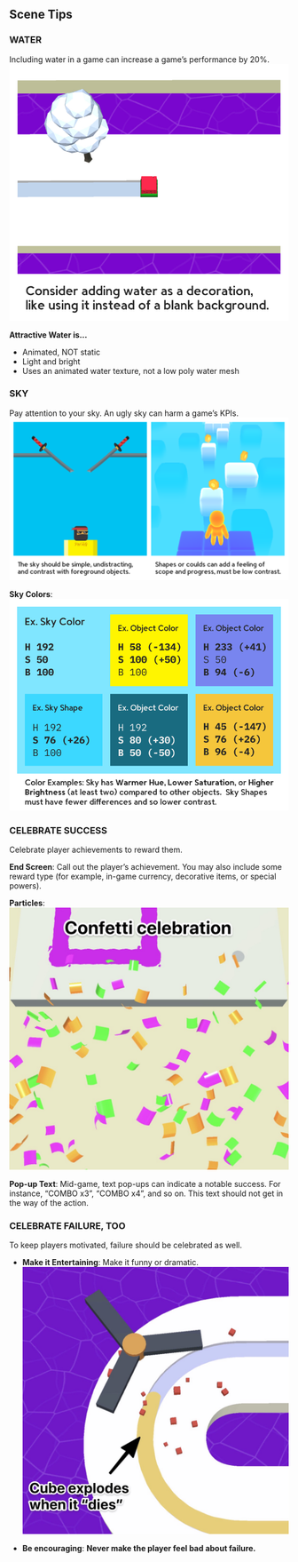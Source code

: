 ## Scene Tips

### WATER

Including water in a game can increase a game’s performance by 20%.
![](_attachments/add_water.png)

**Attractive Water is…**

- Animated, NOT static
- Light and bright
- Uses an animated water texture, not a low poly water mesh

### SKY

Pay attention to your sky. An ugly sky can harm a game’s KPIs.
![](_attachments/sky.png)

**Sky Colors**:
![](_attachments/sky_colors.png)

### CELEBRATE SUCCESS

Celebrate player achievements to reward them.

**End Screen**: Call out the player’s achievement. 
You may also include some reward type (for example, in-game currency, decorative items, or special powers).

**Particles**:
![](_attachments/particles.jpg)

**Pop-up Text**: Mid-game, text pop-ups can indicate a notable success. 
For instance, “COMBO x3”, “COMBO x4”, and so on. 
This text should not get in the way of the action.

### CELEBRATE FAILURE, TOO

To keep players motivated, failure should be celebrated as well.

- **Make it Entertaining**: Make it funny or dramatic.
    ![](_attachments/fail_celebration.jpeg)

- **Be encouraging**: **Never make the player feel bad about failure.**
